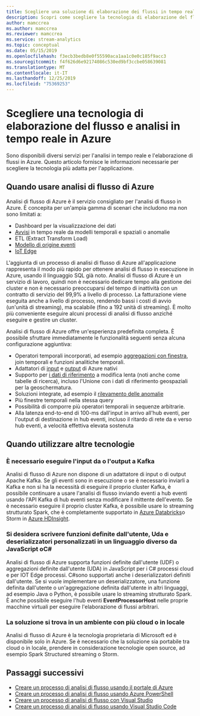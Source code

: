 ```yaml
---
title: Scegliere una soluzione di elaborazione dei flussi in tempo reale in Azure
description: Scopri come scegliere la tecnologia di elaborazione del flusso e dell'analisi in tempo reale per compilare l'applicazione in Azure.
author: mamccrea
ms.author: mamccrea
ms.reviewer: mamccrea
ms.service: stream-analytics
ms.topic: conceptual
ms.date: 05/15/2019
ms.openlocfilehash: f3ecb3bedb8e0f55590aca1aa1c0e0c185f9acc3
ms.sourcegitcommit: f4f626d6e92174086c530ed9bf3ccbe058639081
ms.translationtype: MT
ms.contentlocale: it-IT
ms.lasthandoff: 12/25/2019
ms.locfileid: "75369253"
---
```

# <a name="choose-a-real-time-analytics-and-streaming-processing-technology-on-azure"></a>Scegliere una tecnologia di elaborazione del flusso e analisi in tempo reale in Azure

Sono disponibili diversi servizi per l'analisi in tempo reale e l'elaborazione di flussi in Azure. Questo articolo fornisce le informazioni necessarie per scegliere la tecnologia più adatta per l'applicazione.

## <a name="when-to-use-azure-stream-analytics"></a>Quando usare analisi di flusso di Azure

Analisi di flusso di Azure è il servizio consigliato per l'analisi di flusso in Azure. È concepita per un'ampia gamma di scenari che includono ma non sono limitati a:

* Dashboard per la visualizzazione dei dati
* [Avvisi](stream-analytics-set-up-alerts.md) in tempo reale da modelli temporali e spaziali o anomalie
* ETL (Extract Transform Load)
* [Modello di origine eventi](/azure/architecture/patterns/event-sourcing)
* [IoT Edge](stream-analytics-edge.md)

L'aggiunta di un processo di analisi di flusso di Azure all'applicazione rappresenta il modo più rapido per ottenere analisi di flusso in esecuzione in Azure, usando il linguaggio SQL già noto. Analisi di flusso di Azure è un servizio di lavoro, quindi non è necessario dedicare tempo alla gestione dei cluster e non è necessario preoccuparsi del tempo di inattività con un contratto di servizio del 99,9% a livello di processo. La fatturazione viene eseguita anche a livello di processo, rendendo bassi i costi di avvio (un'unità di streaming), ma scalabile (fino a 192 unità di streaming). È molto più conveniente eseguire alcuni processi di analisi di flusso anziché eseguire e gestire un cluster.

Analisi di flusso di Azure offre un'esperienza predefinita completa. È possibile sfruttare immediatamente le funzionalità seguenti senza alcuna configurazione aggiuntiva:

* Operatori temporali incorporati, ad esempio [aggregazioni con finestra](stream-analytics-window-functions.md), join temporali e funzioni analitiche temporali.
* Adattatori di [input](stream-analytics-add-inputs.md) e [output](stream-analytics-define-outputs.md) di Azure nativi
* Supporto per [i dati di riferimento](stream-analytics-use-reference-data.md) a modifica lenta (noti anche come tabelle di ricerca), incluso l'Unione con i dati di riferimento geospaziali per la geoschermatura.
* Soluzioni integrate, ad esempio il [rilevamento delle anomalie](stream-analytics-machine-learning-anomaly-detection.md)
* Più finestre temporali nella stessa query
* Possibilità di comporre più operatori temporali in sequenze arbitrarie.
* Alla latenza end-to-end di 100-ms dall'input in arrivo all'hub eventi, per l'output di destinazione in hub eventi, incluso il ritardo di rete da e verso hub eventi, a velocità effettiva elevata sostenuta

## <a name="when-to-use-other-technologies"></a>Quando utilizzare altre tecnologie

### <a name="you-need-to-input-from-or-output-to-kafka"></a>È necessario eseguire l'input da o l'output a Kafka

Analisi di flusso di Azure non dispone di un adattatore di input o di output Apache Kafka. Se gli eventi sono in esecuzione o se è necessario inviarli a Kafka e non si ha la necessità di eseguire il proprio cluster Kafka, è possibile continuare a usare l'analisi di flusso inviando eventi a hub eventi usando l'API Kafka di hub eventi senza modificare il mittente dell'evento. Se è necessario eseguire il proprio cluster Kafka, è possibile usare lo streaming strutturato Spark, che è completamente supportato in [Azure Databricks](../azure-databricks/index.yml)o Storm in [Azure HDInsight](../hdinsight/storm/apache-storm-overview.md).

### <a name="you-want-to-write-udfs-udas-and-custom-deserializers-in-a-language-other-than-javascript-or-c"></a>Si desidera scrivere funzioni definite dall'utente, Uda e deserializzatori personalizzati in un linguaggio diverso da JavaScript oC#

Analisi di flusso di Azure supporta funzioni definite dall'utente (UDF) o aggregazioni definite dall'utente (UDA) in JavaScript per i C# processi cloud e per IOT Edge processi. C#sono supportati anche i deserializzatori definiti dall'utente. Se si vuole implementare un deserializzatore, una funzione definita dall'utente o un'aggregazione definita dall'utente in altri linguaggi, ad esempio Java o Python, è possibile usare lo streaming strutturato Spark. È anche possibile eseguire l'hub eventi **EventProcessorHost** nelle proprie macchine virtuali per eseguire l'elaborazione di flussi arbitrari.

### <a name="your-solution-is-in-a-multi-cloud-or-on-premises-environment"></a>La soluzione si trova in un ambiente con più cloud o in locale

Analisi di flusso di Azure è la tecnologia proprietaria di Microsoft ed è disponibile solo in Azure. Se è necessario che la soluzione sia portabile tra cloud o in locale, prendere in considerazione tecnologie open source, ad esempio Spark Structured streaming o Storm.

## <a name="next-steps"></a>Passaggi successivi

* [Creare un processo di analisi di flusso usando il portale di Azure](stream-analytics-quick-create-portal.md)
* [Creare un processo di analisi di flusso usando Azure PowerShell](stream-analytics-quick-create-powershell.md)
* [Creare un processo di analisi di flusso con Visual Studio](stream-analytics-quick-create-vs.md)
* [Creare un processo di analisi di flusso usando Visual Studio Code](quick-create-vs-code.md)
